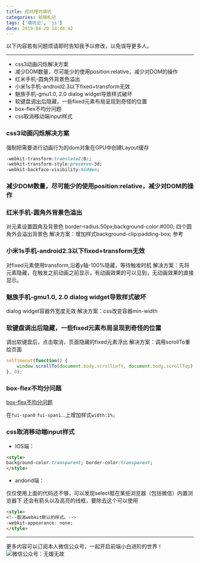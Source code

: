 ```yaml
---
title: 挖坑埋坑填坑
categories: 前端札记
tags: ['填坑记', 'js']
date: 2019-04-20 14:44:42
---
```

以下内容若有问题烦请即时告知我予以修改，以免误导更多人。

---

<!-- MarkdownTOC -->

- css3动画闪烁解决方案
- 减少DOM数量，尽可能少的使用position:relative，减少对DOM的操作
- 红米手机-圆角外背景色溢出
- 小米1s手机-android2.3以下fixed+transform无效
- 魅族手机-gmu1.0, 2.0 dialog widget导致样式破坏
- 软键盘调出后隐藏，一些fixed元素布局呈现到奇怪的位置
- box-flex不均分问题
- css取消移动端input样式

<!-- /MarkdownTOC -->

<!-- more -->


### css3动画闪烁解决方案
 强制把需要进行动画行为的dom对象在GPU中创建Layout缓存
``` css
-webkit-transform:translateZ(0);
-webkit-transform-style:preserve-3d;
-webkit-backface-visibility:hidden;
```

### 减少DOM数量，尽可能少的使用position:relative，减少对DOM的操作
 
### 红米手机-圆角外背景色溢出
对元素设置圆角及背景色 border-radius:50px;background-color:#000; 四个圆角外会溢出背景色
解决方案：增加样式background-clip:padding-box;
参考
### 小米1s手机-android2.3以下fixed+transform无效
对fixed元素使用transform,沿着y轴-100%隐藏，等待触发时机
解决方案：先将元素隐藏，在触发之前动画之前显示，有动画效果的可以见到，无动画效果的直接显示。
### 魅族手机-gmu1.0, 2.0 dialog widget导致样式破坏
dialog widget容器外宽度无效
解决方案：css改变容器min-width
### 软键盘调出后隐藏，一些fixed元素布局呈现到奇怪的位置
调出软键盘后，点击取消，页面隐藏的fixed元素浮出
解决方案：调用scrollTo重绘页面
``` javascript
setTimeout(function() {
    window.scrollTo(document.body.scrollLeft, document.body.scrollTop);
}, 0);
```
### box-flex不均分问题
[box-flex不均分问题](http://www.cnblogs.com/leolovexx/p/5857441.html)

在`fui-span0` `fui-span1`...上增加样式`width:1%;`

### css取消移动端input样式

- IOS端：

``` html
<style>
background-color:transparent; border-color:transparent;
</style>
```

- andorid端：

仅仅使用上面的代码还不够，可以发现select框在某些浏览器（包括微信）内置浏览器下 还会有箭头以及高亮的线框，要除去这个可以使用

``` html
<style>
<!--取消webkit默认的样式。-->
-webkit-appearance: none;
</style>
```


---
更多内容可以订阅本人微信公众号，一起开启前端小白进阶的世界！
![微信公众号：无媛无故](http://ww1.sinaimg.cn/large/006tNc79gy1g59sd1aky1j325s0m80xf.jpg)